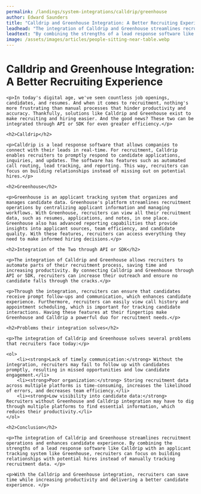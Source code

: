 ```yaml
---
permalink: /landings/system-integrations/calldrip/greenhouse
author: Edward Saunders
title: "Calldrip and Greenhouse Integration: A Better Recruiting Experience"
leadhead: "The integration of Calldrip and Greenhouse streamlines recruitment operations and enhances candidate experience"
leadtext: "By combining the strengths of a lead response software like Calldrip with an applicant tracking system like Greenhouse, recruiters can focus on building relationships with potential hires instead of manually tracking recruitment data."
image: /assets/images/articles/people-sitting-near-table.webp
---
```

<div class="arttext">
	<h1>Calldrip and Greenhouse Integration: A Better Recruiting Experience</h1>

	<p>In today's digital age, we've seen countless job openings, candidates, and resumes. And when it comes to recruitment, nothing's more frustrating than manual processes that hinder productivity and accuracy. Thankfully, solutions like Calldrip and Greenhouse exist to make recruiting and hiring easier. And the good news? These two can be integrated through API or SDK for even greater efficiency.</p>

	<h2>Calldrip</h2>

	<p>Calldrip is a lead response software that allows companies to connect with their leads in real-time. For recruitment, Calldrip enables recruiters to promptly respond to candidate applications, inquiries, and updates. The software has features such as automated call routing, lead tracking, and reporting. This way, recruiters can focus on building relationships instead of missing out on potential hires.</p>

	<h2>Greenhouse</h2>

	<p>Greenhouse is an applicant tracking system that organizes and manages candidate data. Greenhouse's platform streamlines recruitment operations by centralizing applicant information and managing workflows. With Greenhouse, recruiters can view all their recruitment data, such as resumes, applications, and notes, in one place. Greenhouse also has advanced reporting capabilities that provide insights into applicant sources, team efficiency, and candidate quality. With these features, recruiters can access everything they need to make informed hiring decisions.</p>

	<h2>Integration of the Two through API or SDK</h2>

	<p>The integration of Calldrip and Greenhouse allows recruiters to automate parts of their recruitment process, saving time and increasing productivity. By connecting Calldrip and Greenhouse through API or SDK, recruiters can increase their outreach and ensure no candidate falls through the cracks.</p>

	<p>Through the integration, recruiters can ensure that candidates receive prompt follow-ups and communication, which enhances candidate experience. Furthermore, recruiters can easily view call history and appointment scheduling, which is important for tracking candidate interactions. Having these features at their fingertips make Greenhouse and Calldrip a powerful duo for recruitment needs.</p>

	<h2>Problems their integration solves</h2>

	<p>The integration of Calldrip and Greenhouse solves several problems that recruiters face today:</p>

	<ol>
		<li><strong>Lack of timely communication:</strong> Without the integration, recruiters may fail to follow up with candidates promptly, resulting in missed opportunities and low candidate engagement.</li>
		<li><strong>Poor organization:</strong> Storing recruitment data across multiple platforms is time-consuming, increases the likelihood of errors, and decreases team efficiency.</li>
		<li><strong>Low visibility into candidate data:</strong> Recruiters without Greenhouse and Calldrip integration may have to dig through multiple platforms to find essential information, which reduces their productivity.</li>
	</ol>

	<h2>Conclusion</h2>

	<p>The integration of Calldrip and Greenhouse streamlines recruitment operations and enhances candidate experience. By combining the strengths of a lead response software like Calldrip with an applicant tracking system like Greenhouse, recruiters can focus on building relationships with potential hires instead of manually tracking recruitment data. </p>

	<p>With the Calldrip and Greenhouse integration, recruiters can save time while increasing productivity and delivering a better candidate experience. </p>

</div>